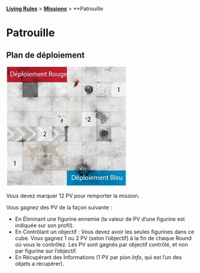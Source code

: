 **[Living Rules](../contents.md)** > **[Missions](contents.md)** > **Patrouille

# Patrouille

## Plan de déploiement

![Déploiement](https://github.com/orouet/DeadZone-Rules/blob/master/missions/patrol/map-fr.jpg?raw=true)

Vous devez marquer 12 PV pour remporter la mission.

Vous gagnez des PV de la façon suivante :
+ En Éliminant une figurine ennemie (la valeur de PV d’une figurine est indiquée sur son profil).
+ En Contrôlant un objectif : Vous devez avoir les seules figurines dans ce cube. Vous gagnez 1 ou 2 PV (selon l’objectif) à la fin de chaque Round où vous le contrôlez. Les PV sont gagnés par objectif contrôlé, et non par figurine sur l’objectif.
+ En Récupérant des Informations (1 PV par pion _Info_, qui est l’un des objets a récupérer).
